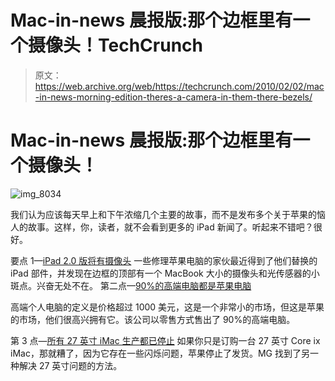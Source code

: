 # Mac-in-news 晨报版:那个边框里有一个摄像头！TechCrunch

> 原文：<https://web.archive.org/web/https://techcrunch.com/2010/02/02/mac-in-news-morning-edition-theres-a-camera-in-them-there-bezels/>

# Mac-in-news 晨报版:那个边框里有一个摄像头！

![](img/2e773d156a032e9723cb5bdfed43ad47.png "img_8034")

我们认为应该每天早上和下午浓缩几个主要的故事，而不是发布多个关于苹果的恼人的故事。这样，你，读者，就不会看到更多的 iPad 新闻了。听起来不错吧？很好。

要点 1—[iPad 2.0 版将有摄像头](https://web.archive.org/web/20230322164155/http://blog.missionrepair.com/2010/02/01/ipad-camera-rumor-becoming-a-reality-we-think-so/)
一些修理苹果电脑的家伙最近得到了他们替换的 iPad 部件，并发现在边框的顶部有一个 MacBook 大小的摄像头和光传感器的小斑点。兴奋无处不在。
 第二点—[90%的高端电脑都是苹果电脑](https://web.archive.org/web/20230322164155/http://www.betanews.com/joewilcox/article/Nine-out-of-10-premiumpriced-PCs-sold-at-US-retail-is-a-Mac/1265047893)

高端个人电脑的定义是价格超过 1000 美元，这是一个非常小的市场，但这是苹果的市场，他们很高兴拥有它。该公司以零售方式售出了 90%的高端电脑。

第 3 点—[所有 27 英寸 iMac 生产都已停止](https://web.archive.org/web/20230322164155/http://www.hardmac.com/news/2010/02/01/production-of-all-imac-27-core-ix-models-stopped-by-apple)
如果你只是订购一台 27 英寸 Core ix iMac，那就糟了，因为它存在一些闪烁问题，苹果停止了发货。MG 找到了另一种解决 27 英寸问题的方法。